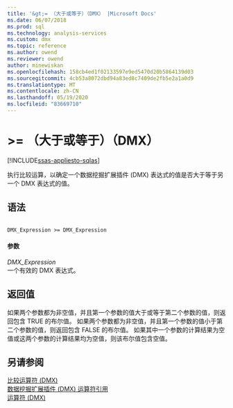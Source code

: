 ```yaml
---
title: '&gt;= （大于或等于）（DMX） |Microsoft Docs'
ms.date: 06/07/2018
ms.prod: sql
ms.technology: analysis-services
ms.custom: dmx
ms.topic: reference
ms.author: owend
ms.reviewer: owend
author: minewiskan
ms.openlocfilehash: 158cb4ed1f02133597e9ed5470d20b5864139d03
ms.sourcegitcommit: 4cb53a8072dbd94a83ed8c7409de2fb5e2a1a0d9
ms.translationtype: MT
ms.contentlocale: zh-CN
ms.lasthandoff: 05/19/2020
ms.locfileid: "83669710"
---
```

# <a name="gt-greater-than-or-equal-to-dmx"></a>&gt;= （大于或等于）（DMX）
[!INCLUDE[ssas-appliesto-sqlas](../includes/ssas-appliesto-sqlas.md)]

  执行比较运算，以确定一个数据挖掘扩展插件 (DMX) 表达式的值是否大于等于另一个 DMX 表达式的值。  
  
## <a name="syntax"></a>语法  
  
```  
  
DMX_Expression >= DMX_Expression  
```  
  
#### <a name="parameters"></a>参数  
 *DMX_Expression*  
 一个有效的 DMX 表达式。  
  
## <a name="return-value"></a>返回值  
 如果两个参数都为非空值，并且第一个参数的值大于或等于第二个参数的值，则返回包含 TRUE 的布尔值。 如果两个参数都为非空值，并且第一个参数的值小于第二个参数的值，则返回包含 FALSE 的布尔值。 如果其中一个参数的计算结果为空值或这两个参数的计算结果均为空值，则该布尔值包含空值。  
  
## <a name="see-also"></a>另请参阅  
 [比较运算符 &#40;DMX&#41;](../dmx/operators-comparison.md)   
 [数据挖掘扩展插件 &#40;DMX&#41; 运算符引用](../dmx/data-mining-extensions-dmx-operator-reference.md)   
 [运算符 &#40;DMX&#41;](../dmx/operators-dmx.md)  
  
  

